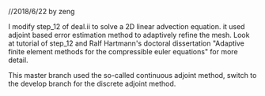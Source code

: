 //2018/6/22 by zeng

I modify step_12 of deal.ii to solve a 2D linear advection equation. it used adjoint based error estimation method to adaptively refine the mesh. Look at tutorial of step_12 and Ralf Hartmann's doctoral dissertation "Adaptive finite element methods for the compressible euler equations" for more detail.

This master branch used the so-called continuous adjoint method, switch to the develop branch for the discrete adjoint method.
